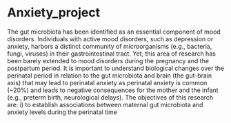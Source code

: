 # Anxiety_project

The gut microbiota has been identified as an essential component of mood disorders. Individuals
with active mood disorders, such as depression or anxiety, harbors a distinct community of
microorganisms (e.g., bacteria, fungi, viruses) in their gastrointestinal tract. Yet, this area of
research has been barely extended to mood disorders during the pregnancy and the postpartum
period. It is important to understand biological changes over the perinatal period in relation to the
gut microbiota and brain (the gut-brain axis) that may lead to perinatal anxiety as perinatal anxiety
is common (~20%) and leads to negative consequences for the mother and the infant (e.g.,
preterm birth, neurological delays). The objectives of this research are: 
i) to establish associations between maternal gut microbiota and anxiety levels during the perinatal time
